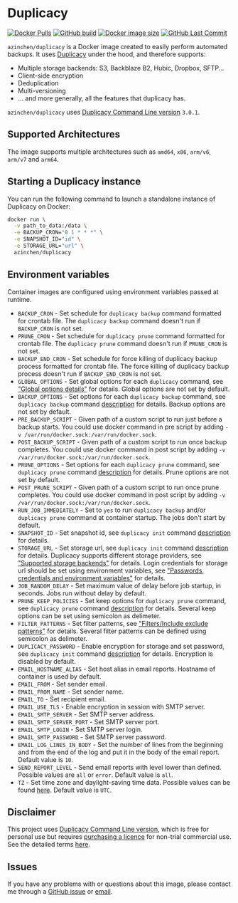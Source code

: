 # Duplicacy

[![Docker Pulls][dockerhub-pulls]][dockerhub-link]
[![GitHub build][github-build]][github-link]
[![Docker image size][dockerhub-size]][dockerhub-link]
[![GitHub Last Commit][github-lastcommit]][github-link]

`azinchen/duplicacy` is a Docker image created to easily perform automated backups. It uses [Duplicacy][duplicacy-home] under the hood, and therefore supports:

- Multiple storage backends: S3, Backblaze B2, Hubic, Dropbox, SFTP...
- Client-side encryption
- Deduplication
- Multi-versioning
- ... and more generally, all the features that duplicacy has.

`azinchen/duplicacy` uses [Duplicacy Command Line version][duplicacy-github] `3.0.1`.

## Supported Architectures

The image supports multiple architectures such as `amd64`, `x86`, `arm/v6`, `arm/v7` and `arm64`.

## Starting a Duplicacy instance

You can run the following command to launch a standalone instance of Duplicacy on Docker:

```bash
docker run \
  -v path_to_data:/data \
  -e BACKUP_CRON="0 1 * * *" \
  -e SNAPSHOT_ID="id" \
  -e STORAGE_URL="url" \
  azinchen/duplicacy
```

## Environment variables

Container images are configured using environment variables passed at runtime.

- `BACKUP_CRON`             - Set schedule for `duplicacy backup` command formatted for crontab file. The `duplicacy backup` command doesn't run if `BACKUP_CRON` is not set.
- `PRUNE_CRON`              - Set schedule for `duplicacy prune` command formatted for crontab file. The `duplicacy prune` command doesn't run if `PRUNE_CRON` is not set.
- `BACKUP_END_CRON`         - Set schedule for force killing of duplicacy backup process formatted for crontab file. The force killing of duplicacy backup process doesn't run if `BACKUP_END_CRON` is not set.
- `GLOBAL_OPTIONS`          - Set global options for each `duplicacy` command, see ["Global options details"][duplicacy-global-options] for details. Global options are not set by default.
- `BACKUP_OPTIONS`          - Set options for each `duplicacy backup` command, see `duplicacy backup` command [description][duplicacy-backup] for details. Backup options are not set by default.
- `PRE_BACKUP_SCRIPT`       - Given path of a custom script to run just before a backup starts. You could use docker command in pre script by adding `-v /var/run/docker.sock:/var/run/docker.sock`.
- `POST_BACKUP_SCRIPT`      - Given path of a custom script to run once backup completes. You could use docker command in post script by adding `-v /var/run/docker.sock:/var/run/docker.sock`.
- `PRUNE_OPTIONS`           - Set options for each `duplicacy prune` command, see `duplicacy prune` command [description][duplicacy-prune] for details. Prune options are not set by default.
- `POST_PRUNE_SCRIPT`       - Given path of a custom script to run once prune completes. You could use docker command in post script by adding `-v /var/run/docker.sock:/var/run/docker.sock`.
- `RUN_JOB_IMMEDIATELY`     - Set to `yes` to run `duplicacy backup` and/or `duplicacy prune` command at container startup. The jobs don't start by default.
- `SNAPSHOT_ID`             - Set snapshot id, see `duplicacy init` command [description][duplicacy-init] for details.
- `STORAGE_URL`             - Set storage url, see `duplicacy init` command [description][duplicacy-init] for details. Duplicacy supports different storage providers, see ["Supported storage backends"][duplicacy-storage] for details. Login credentials for storage url should be set using environment variables, see ["Passwords, credentials and environment variables"][duplicacy-variables] for details.
- `JOB_RANDOM_DELAY`        - Set maximum value of delay before job startup, in seconds. Jobs run without delay by default.
- `PRUNE_KEEP_POLICIES`     - Set keep options for `duplicacy prune` command, see `duplicacy prune` command [description][duplicacy-prune] for details. Several keep options can be set using semicolon as delimeter.
- `FILTER_PATTERNS`         - Set filter patterns, see ["Filters/Include exclude patterns"][duplicacy-filters] for details. Several filter patterns can be defined using semicolon as delimeter.
- `DUPLICACY_PASSWORD`      - Enable encryption for storage and set password, see `duplicacy init` command [description][duplicacy-init] for details. Encryption is disabled by default.
- `EMAIL_HOSTNAME_ALIAS`    - Set host alias in email reports. Hostname of container is used by default.
- `EMAIL_FROM`              - Set sender email.
- `EMAIL_FROM_NAME`         - Set sender name.
- `EMAIL_TO`                - Set recipient email.
- `EMAIL_USE_TLS`           - Enable encryption in session with SMTP server.
- `EMAIL_SMTP_SERVER`       - Set SMTP server address.
- `EMAIL_SMTP_SERVER_PORT`  - Set SMTP server port.
- `EMAIL_SMTP_LOGIN`        - Set SMTP server login.
- `EMAIL_SMTP_PASSWORD`     - Set SMTP server password.
- `EMAIL_LOG_LINES_IN_BODY` - Set the number of lines from the beginning and from the end of the log and put it in the body of the email report. Default value is `10`.
- `SEND_REPORT_LEVEL`       - Send email reports with level lower than defined. Possible values are `all` or `error`. Default value is `all`.
- `TZ`                      - Set time zone and daylight-saving time data. Possible values can be found [here][tz-database]. Default value is `UTC`.


## Disclaimer

This project uses [Duplicacy Command Line version][duplicacy-github], which is free for personal use but requires [purchasing a licence][duplicacy-purchase] for non-trial commercial use. See the detailed terms [here][duplicacy-license].

## Issues

If you have any problems with or questions about this image, please contact me through a [GitHub issue][github-issues] or [email][email-link].

[dockerhub-pulls]: https://img.shields.io/docker/pulls/azinchen/duplicacy
[dockerhub-link]: https://hub.docker.com/repository/docker/azinchen/duplicacy
[dockerhub-size]: https://img.shields.io/docker/image-size/azinchen/duplicacy/latest
[github-lastcommit]: https://img.shields.io/github/last-commit/azinchen/duplicacy
[github-link]: https://github.com/azinchen/duplicacy
[github-issues]: https://github.com/azinchen/duplicacy/issues
[github-build]: https://img.shields.io/github/workflow/status/azinchen/duplicacy/CI_CD_Task
[duplicacy-home]: https://duplicacy.com
[duplicacy-github]: https://github.com/gilbertchen/duplicacy
[duplicacy-license]: https://github.com/gilbertchen/duplicacy/blob/master/LICENSE.md
[duplicacy-purchase]: https://duplicacy.com/buy.html
[duplicacy-forum]: https://forum.duplicacy.com
[duplicacy-storage]: https://forum.duplicacy.com/t/supported-storage-backends/1107
[duplicacy-global-options]: https://forum.duplicacy.com/t/global-options-details/1087
[duplicacy-init]: https://forum.duplicacy.com/t/init-command-details/1090
[duplicacy-backup]: https://forum.duplicacy.com/t/backup-command-details/1077
[duplicacy-prune]: https://forum.duplicacy.com/t/prune-command-details/1005
[duplicacy-filters]: https://forum.duplicacy.com/t/filters-include-exclude-patterns/1089
[duplicacy-variables]: https://forum.duplicacy.com/t/passwords-credentials-and-environment-variables/1094
[tz-database]: https://en.wikipedia.org/wiki/List_of_tz_database_time_zones
[email-link]: mailto:alexander@zinchenko.com
